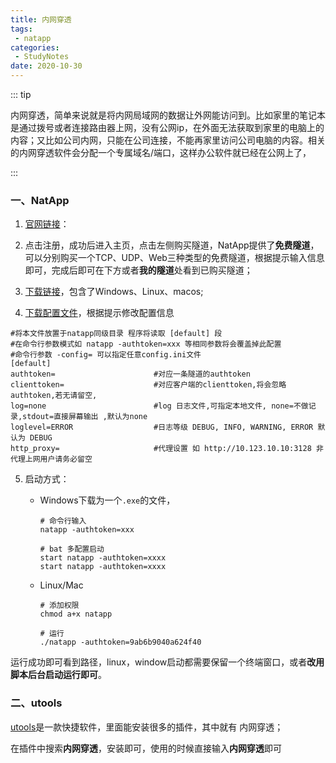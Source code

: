 ```yaml
---
title: 内网穿透
tags:
 - natapp
categories:
 - StudyNotes
date: 2020-10-30
---
```


::: tip

内网穿透，简单来说就是将内网局域网的数据让外网能访问到。比如家里的笔记本是通过拨号或者连接路由器上网，没有公网ip，在外面无法获取到家里的电脑上的内容；又比如公司内网，只能在公司连接，不能再家里访问公司电脑的内容。相关的内网穿透软件会分配一个专属域名/端口，这样办公软件就已经在公网上了，

:::

<!-- more -->

### 一、NatApp

1. [官网链接](https://natapp.cn/)：

2. 点击注册，成功后进入主页，点击左侧购买隧道，NatApp提供了**免费隧道**，可以分别购买一个TCP、UDP、Web三种类型的免费隧道，根据提示输入信息即可，完成后即可在下方或者**我的隧道**处看到已购买隧道；

3. [下载链接](https://natapp.cn/)，包含了Windows、Linux、macos;

4. [下载配置文件](https://natapp.cn/article/config_ini)，根据提示修改配置信息

```properties
#将本文件放置于natapp同级目录 程序将读取 [default] 段
#在命令行参数模式如 natapp -authtoken=xxx 等相同参数将会覆盖掉此配置
#命令行参数 -config= 可以指定任意config.ini文件
[default]
authtoken=                      #对应一条隧道的authtoken
clienttoken=                    #对应客户端的clienttoken,将会忽略authtoken,若无请留空,
log=none                        #log 日志文件,可指定本地文件, none=不做记录,stdout=直接屏幕输出 ,默认为none
loglevel=ERROR                  #日志等级 DEBUG, INFO, WARNING, ERROR 默认为 DEBUG
http_proxy=                     #代理设置 如 http://10.123.10.10:3128 非代理上网用户请务必留空
```

5. 启动方式：

   * Windows下载为一个`.exe`的文件，
   
     ```shell
     # 命令行输入
     natapp -authtoken=xxx 
     
     # bat 多配置启动
     start natapp -authtoken=xxxx
     start natapp -authtoken=xxxx
     ```
   
   * Linux/Mac
   
     ```shell
     # 添加权限
     chmod a+x natapp
     
     # 运行
     ./natapp -authtoken=9ab6b9040a624f40
     ```

运行成功即可看到路径，linux，window启动都需要保留一个终端窗口，或者**改用脚本后台启动运行即可**。

### 二、utools

[utools](https://www.u.tools/)是一款快捷软件，里面能安装很多的插件，其中就有 内网穿透；

在插件中搜索**内网穿透**，安装即可，使用的时候直接输入**内网穿透**即可

